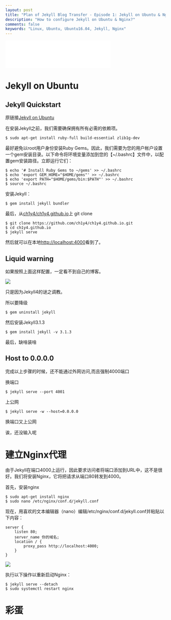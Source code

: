 ```yaml
---
layout: post
title: "Plan of Jekyll Blog Transfer - Episode 1: Jekyll on Ubuntu & Nginx"
description: "How to configure Jekyll on Ubuntu & Nginx?"
comments: false
keywords: "Linux, Ubuntu, Ubuntu16.04, Jekyll, Nginx"
---
```


<iframe frameborder="no" border="0" marginwidth="0" marginheight="0" width=330 height=86 src="//music.163.com/outchain/player?type=2&id=461301452&auto=1&height=66"></iframe>

# Jekyll on Ubuntu

## Jekyll Quickstart

原链接[Jekyll on Ubuntu](https://jekyllrb.com/docs/installation/ubuntu/)

在安装Jekyll之前，我们需要确保拥有所有必需的依赖项。

```shell
$ sudo apt-get install ruby-full build-essential zlib1g-dev
```

最好避免以root用户身份安装Ruby Gems。因此，我们需要为您的用户帐户设置一个gem安装目录。以下命令将环境变量添加到您的【~/.bashrc】文件中，以配置gem安装路径。立即运行它们：

```shell
$ echo '# Install Ruby Gems to ~/gems' >> ~/.bashrc
$ echo 'export GEM_HOME="$HOME/gems"' >> ~/.bashrc
$ echo 'export PATH="$HOME/gems/bin:$PATH"' >> ~/.bashrc
$ source ~/.bashrc
```

安装Jekyll：

```shell
$ gem install jekyll bundler
```

最后，从[ch1y4/ch1y4.github.io](https://github.com/ch1y4/ch1y4.github.io)上 git clone

```shell
$ git clone https://github.com/ch1y4/ch1y4.github.io.git
$ cd ch1y4.github.io
$ jekyll serve
```

然后就可以在本地[http://localhost:4000](http://localhost:4000)看到了。

## Liquid warning

如果按照上面这样配置，一定看不到自己的博客。

![](//panzhifei.fun/img/2020/08/17/01/01.jpg)

只是因为Jekyll4的谜之调教。

所以要降级

```shell
$ gem uninstall jekyll
```

然后安装Jekyll3.1.3

```shell
$ gem install jekyll -v 3.1.3
```

最后，缺啥装啥

## Host to 0.0.0.0

完成以上步骤的时候，还不能通过外网访问,而且强制4000端口

换端口

```shell
$ jekyll serve --port 4001
```

上公网

```shell
$ jekyll serve -w --host=0.0.0.0
```

换端口又上公网

诶，还没输入呢

# 建立Nginx代理

由于Jekyll在端口4000上运行，因此要求访问者将端口添加到URL中，这不是很好。我们将安装Nginx，它将把请求从端口80转发到4000。

首先，安装nginx

```shell
$ sudo apt-get install nginx
$ sudo nano /etc/nginx/conf.d/jekyll.conf
```

现在，用喜欢的文本编辑器（nano）编辑/etc/nginx/conf.d/jekyll.conf并粘贴以下内容：

```shell
server {
    listen 80;
    server_name 你的域名;
    location / {
        proxy_pass http://localhost:4000;
    }
}
```

![](//panzhifei.fun/img/2020/08/17/01/02.jpg)

执行以下操作以重新启动Nginx：

```shell
$ jekyll serve --detach
$ sudo systemctl restart nginx
```

# 彩蛋

<script type="text/javascript" src="//rf.revolvermaps.com/0/0/6.js?i=5519oi3k6f4&amp;m=7&amp;c=e63100&amp;cr1=ffffff&amp;f=arial&amp;l=0&amp;bv=90&amp;lx=-420&amp;ly=420&amp;hi=20&amp;he=7&amp;hc=a8ddff&amp;rs=80" async="async"></script>
